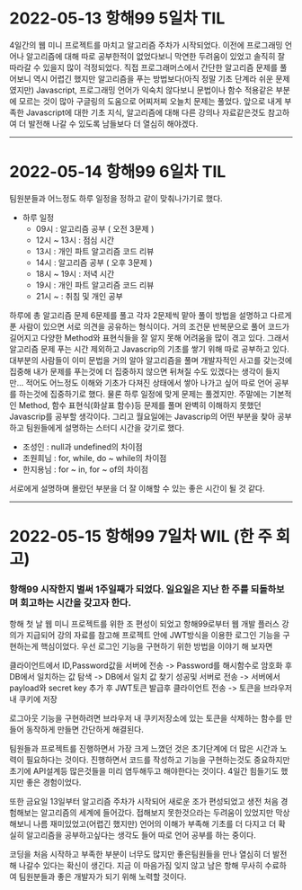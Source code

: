 # 2022-05-13 항해99 5일차 TIL

4일간의 웹 미니 프로젝트를 마치고 알고리즘 주차가 시작되었다.
이전에 프로그래밍 언어나 알고리즘에 대해 따로 공부한적이 없었다보니 막연한 두려움이 있었고 솔직히 잘 따라갈 수 있을지 많이 걱정되었다.
직접 프로그래머스에서 간단한 알고리즘 문제를 풀어보니 역시 어렵긴 했지만 알고리즘을 푸는 방법보다(아직 정말 기초 단계라 쉬운 문제였지만)
Javascript, 프로그래밍 언어가 익숙치 않다보니 문법이나 함수 적용같은 부분에 모르는 것이 많아 구글링의 도움으로 어찌저찌 오늘치 문제는 풀었다.
앞으로 내게 부족한 Javascript에 대한 기초 지식, 알고리즘에 대해 다른 강의나 자료같은것도 참고하여 더 발전해 나갈 수 있도록 남들보다 더 열심히 해야겠다.

--------------

# 2022-05-14 항해99 6일차 TIL

팀원분들과 어느정도 하루 일정을 정하고 같이 맞춰나가기로 했다.

* 하루 일정
    * 09시 : 알고리즘 공부 ( 오전 3문제 )
    * 12시 ~ 13시 : 점심 시간
    * 13시 :  개인 파트 알고리즘 코드 리뷰
    * 14시 : 알고리즘 공부 ( 오후 3문제 )
    * 18시 ~ 19시 : 저녁 시간
    * 19시 : 개인 파트 알고리즘 코드 리뷰
    * 21시 ~ : 취침 및 개인 공부

하루에 총 알고리즘 문제 6문제를 풀고 각자 2문제씩 맡아 풀이 방법을 설명하고 다르게 푼 사람이 있으면 서로 의견을 공유하는 형식이다.
거의 조건문 반복문으로 풀어 코드가 길어지고 다양한 Method와 표현식들을 잘 알지 못해 어려움을 많이 겪고 있다.
그래서 알고리즘 문제 푸는 시간 제외하고 Javascrip의 기초를 쌓기 위해 따로 공부하고 있다.
대부분의 사람들이 이미 문법을 거의 알아 알고리즘을 풀며 개발자적인 사고를 갖는것에 집중해 내가 문제를 푸는것에 더 집중하지 않으면 뒤쳐질 수도 있겠다는 생각이 들지만...
적어도 어느정도 이해와 기초가 다져진 상태에서 쌓아 나가고 싶어 따로 언어 공부를 하는것에 집중하기로 했다. 물론 하루 일정에 맞게 문제는 풀겠지만.
주말에는 기본적인 Method, 함수 표현식(화살표 함수)등 문제를 풀며 완벽히 이해하지 못했던 Javascrip를 공부할 생각이다.
그리고 월요일에는 Javascrip의 어떤 부분을 찾아 공부하고 팀원들에게 설명하는 스터디 시간을 갖기로 했다.

* 조성인 : null과 undefined의 차이점
* 조원희님 : for, while, do ~ while의 차이점
* 한지용님 : for ~ in, for ~ of의 차이점

서로에게 설명하며 몰랐던 부분을 더 잘 이해할 수 있는 좋은 시간이 될 것 같다.


--------------

# 2022-05-15 항해99 7일차 WIL (한 주 회고)

### 항해99 시작한지 벌써 1주일째가 되었다. 일요일은 지난 한 주를 되돌하보며 회고하는 시간을 갖고자 한다.

항해 첫 날 웹 미니 프로젝트를 위한 조 편성이 되었고 항해99로부터 웹 개발 플러스 강의가 지급되어 강의 자료를 참고해 프로젝트 안에 JWT방식을 이용한 로그인 기능을 구현하는게 핵심이었다.
우선 로그인 기능을 구현하기 위한 방법을 이야기 해 보자면

클라이언트에서 ID,Password값을 서버에 전송 -> Password를 해시함수로 암호화 후 DB에서 일치하는 값 탐색 -> DB에서 일치 값 찾기 성공및 서버로 전송 -> 서버에서 payload와 secret key 추가 후 JWT토큰 발급후 클라이언트 전송 ->  토큰을 브라우저 내 쿠키에 저장

로그아웃 기능을 구현하려면 브라우저 내 쿠키저장소에 있는 토큰을 삭제하는 함수를 만들어 동작하게 만들면 간단하게 해결된다.

팀원들과 프로젝트를 진행하면서 가장 크게 느꼈던 것은 초기단계에 더 많은 시간과 노력이 필요하다는 것이다. 진행하면서 코드를 작성하고 기능을 구현하는것도 중요하지만 초기에 API설계등 많은것들을 미리 염두해두고 해야한다는 것이다. 4일간 힘들기도 했지만 좋은 경험이었다.

또한 금요일 13일부터 알고리즘 주차가 시작되어 새로운 조가 편성되었고 생전 처음 경험해보는 알고리즘의 세계에 들어갔다.
접해보지 못한것으라는 두려움이 있었지만 막상 해보니 나름 재미있었고(어렵긴 했지만) 언어의 이해가 부족해 기초를 더 다지고 더 확실히 알고리즘을 공부하고싶다는 생각도 들어 따로 언어 공부를 하는 중이다.

코딩을 처음 시작하고 부족한 부분이 너무도 많지만 좋은팀원들을 만나 열심히 더 발전해 나갈수 있다는 확신이 생긴다. 지금 이 마음가짐 잊지 않고 남은 항해 무사히 수료하여 팀원분들과 좋은 개발자가 되기 위해 노력할 것이다.



